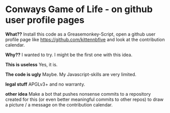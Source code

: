 # Conways Game of Life - on github user profile pages

**What??**
Install this code as a Greasemonkey-Script, open a github user profile page like https://github.com/kittennbfive and look at the contribution calendar.

**Why??**
I wanted to try. I might be the first one with this idea.

**This is useless**
Yes, it is.

**The code is ugly**
Maybe. My Javascript-skills are very limited.

**legal stuff**
APGLv3+ and no warranty.

**other idea**
Make a bot that pushes nonsense commits to a repository created for this (or even better meaningful commits to other repos) to draw a picture / a message on the contribution calendar.
